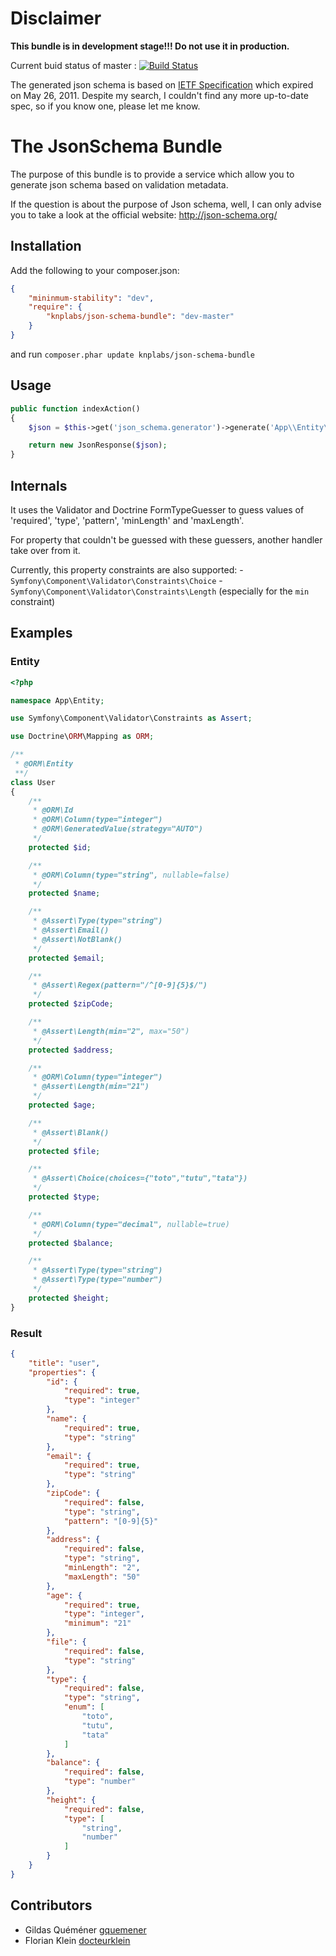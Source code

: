 Disclaimer
==========

**This bundle is in development stage!!! Do not use it in production.**

Current buid status of master : [![Build Status](https://secure.travis-ci.org/KnpLabs/KnpJsonSchemaBundle.png)](https://travis-ci.org/KnpLabs/KnpJsonSchemaBundle)

The generated json schema is based on [IETF Specification](http://tools.ietf.org/html/draft-zyp-json-schema-03) which expired on May 26, 2011.
Despite my search, I couldn't find any more up-to-date spec, so if you know one, please let me know.

The JsonSchema Bundle
=====================

The purpose of this bundle is to provide a service which allow you to generate json schema based on validation metadata.

If the question is about the purpose of Json schema, well, I can only advise you to take a look at the official website: http://json-schema.org/

Installation
------------
Add the following to your composer.json:
``` json
{
    "mininmum-stability": "dev",
    "require": {
        "knplabs/json-schema-bundle": "dev-master"
    }
}
```

and run `composer.phar update knplabs/json-schema-bundle`

Usage
-----
``` php
public function indexAction()
{
    $json = $this->get('json_schema.generator')->generate('App\\Entity\\User');

    return new JsonResponse($json);
}
```

Internals
---------
It uses the Validator and Doctrine FormTypeGuesser to guess values of 'required', 'type', 'pattern', 'minLength' and 'maxLength'.

For property that couldn't be guessed with these guessers, another handler take over from it.

Currently, this property constraints are also supported:
    - `Symfony\Component\Validator\Constraints\Choice`
    - `Symfony\Component\Validator\Constraints\Length` (especially for the `min` constraint)

Examples
--------
### Entity
```php
<?php

namespace App\Entity;

use Symfony\Component\Validator\Constraints as Assert;

use Doctrine\ORM\Mapping as ORM;

/**
 * @ORM\Entity
 **/
class User
{
    /**
     * @ORM\Id
     * @ORM\Column(type="integer")
     * @ORM\GeneratedValue(strategy="AUTO")
     */
    protected $id;

    /**
     * @ORM\Column(type="string", nullable=false)
     */
    protected $name;

    /**
     * @Assert\Type(type="string")
     * @Assert\Email()
     * @Assert\NotBlank()
     */
    protected $email;

    /**
     * @Assert\Regex(pattern="/^[0-9]{5}$/")
     */
    protected $zipCode;

    /**
     * @Assert\Length(min="2", max="50")
     */
    protected $address;

    /**
     * @ORM\Column(type="integer")
     * @Assert\Length(min="21")
     */
    protected $age;

    /**
     * @Assert\Blank()
     */
    protected $file;

    /**
     * @Assert\Choice(choices={"toto","tutu","tata"})
     */
    protected $type;

    /**
     * @ORM\Column(type="decimal", nullable=true)
     */
    protected $balance;

    /**
     * @Assert\Type(type="string")
     * @Assert\Type(type="number")
     */
    protected $height;
}
```

### Result
```json
{
    "title": "user",
    "properties": {
        "id": {
            "required": true,
            "type": "integer"
        },
        "name": {
            "required": true,
            "type": "string"
        },
        "email": {
            "required": true,
            "type": "string"
        },
        "zipCode": {
            "required": false,
            "type": "string",
            "pattern": "[0-9]{5}"
        },
        "address": {
            "required": false,
            "type": "string",
            "minLength": "2",
            "maxLength": "50"
        },
        "age": {
            "required": true,
            "type": "integer",
            "minimum": "21"
        },
        "file": {
            "required": false,
            "type": "string"
        },
        "type": {
            "required": false,
            "type": "string",
            "enum": [
                "toto",
                "tutu",
                "tata"
            ]
        },
        "balance": {
            "required": false,
            "type": "number"
        },
        "height": {
            "required": false,
            "type": [
                "string",
                "number"
            ]
        }
    }
}
```

Contributors
------------
 - Gildas Quéméner [gquemener](https://github.com/gquemener)
 - Florian Klein [docteurklein](https://github.com/docteurklein)
